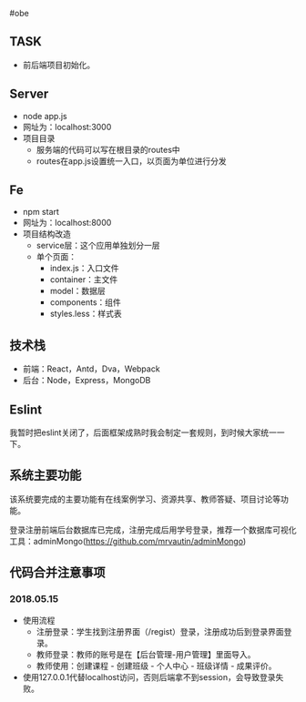 #obe

## TASK
- 前后端项目初始化。

## Server
- node app.js
- 网址为：localhost:3000
- 项目目录
  - 服务端的代码可以写在根目录的routes中
  - routes在app.js设置统一入口，以页面为单位进行分发


## Fe
- npm start
- 网址为：localhost:8000
- 项目结构改造
  - service层：这个应用单独划分一层
  - 单个页面：
    - index.js：入口文件
    - container：主文件
    - model：数据层
    - components：组件
    - styles.less：样式表

## 技术栈
- 前端：React，Antd，Dva，Webpack
- 后台：Node，Express，MongoDB

## Eslint
我暂时把eslint关闭了，后面框架成熟时我会制定一套规则，到时候大家统一一下。

## 系统主要功能
该系统要完成的主要功能有在线案例学习、资源共享、教师答疑、项目讨论等功能。

登录注册前端后台数据库已完成，注册完成后用学号登录，推荐一个数据库可视化工具：adminMongo(https://github.com/mrvautin/adminMongo)


## 代码合并注意事项

### 2018.05.15
- 使用流程
  - 注册登录：学生找到注册界面（/regist）登录，注册成功后到登录界面登录。
  - 教师登录：教师的账号是在【后台管理-用户管理】里面导入。
  - 教师使用：创建课程 - 创建班级 - 个人中心 - 班级详情 - 成果评价。
- 使用127.0.0.1代替localhost访问，否则后端拿不到session，会导致登录失败。